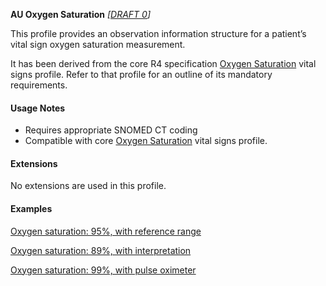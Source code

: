 **AU Oxygen Saturation** *[[DRAFT 0](guidance.html)]*

This profile provides an observation information structure for a patient’s vital sign oxygen saturation measurement.

It has been derived from the core R4 specification [Oxygen Saturation](http://hl7.org/fhir/StructureDefinition/oxygensat) vital signs profile. 
Refer to that profile for an outline of its mandatory requirements.


#### Usage Notes
* Requires appropriate SNOMED CT coding
* Compatible with core [Oxygen Saturation](http://hl7.org/fhir/StructureDefinition/oxygensat) vital signs profile.


#### Extensions

No extensions are used in this profile.


#### Examples

[Oxygen saturation: 95%, with reference range](Observation-oxygensat-example0.html)

[Oxygen saturation: 89%, with interpretation](Observation-oxygensat-example1.html)

[Oxygen saturation: 99%, with pulse oximeter](Observation-oxygensat-example2.html)
